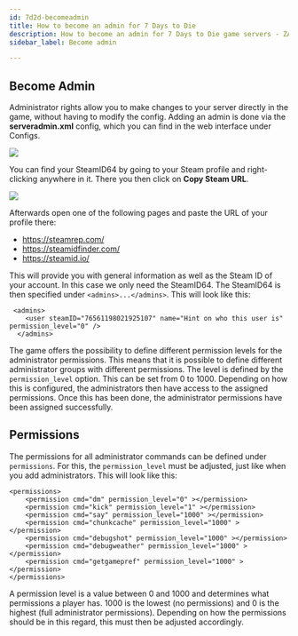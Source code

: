 ```yaml
---
id: 7d2d-becomeadmin
title: How to become an admin for 7 Days to Die
description: How to become an admin for 7 Days to Die game servers - ZAP-Hosting.com documentation 
sidebar_label: Become admin

---
```




## Become Admin

Administrator rights allow you to make changes to your server directly in the game, without having to modify the config. Adding an admin is done via the **serveradmin.xml** config, which you can find in the web interface under Configs.

![](https://screensaver01.zap-hosting.com/index.php/s/wXpLL2qyZE2zCYa/preview)

You can find your SteamID64 by going to your Steam profile and right-clicking anywhere in it. There you then click on **Copy Steam URL**. 

![](https://screensaver01.zap-hosting.com/index.php/s/Q9WJ8GwbHCmTRPx/preview)



Afterwards open one of the following pages and paste the URL of your profile there: 

- https://steamrep.com/
- https://steamidfinder.com/
- https://steamid.io/

This will provide you with general information as well as the Steam ID of your account. In this case we only need the SteamID64. The SteamID64 is then specified under ``<admins>...</admins>``. This will look like this:

```
 <admins>
    <user steamID="76561198021925107" name="Hint on who this user is" permission_level="0" />
  </admins>
```

The game offers the possibility to define different permission levels for the administrator permissions. This means that it is possible to define different administrator groups with different permissions. The level is defined by the ``permission_level`` option. This can be set from 0 to 1000. Depending on how this is configured, the administrators then have access to the assigned permissions. Once this has been done, the administrator permissions have been assigned successfully. 



## Permissions

The permissions for all administrator commands can be defined under ``permissions``. For this, the ``permission_level`` must be adjusted, just like when you add administrators. This will look like this:

```
<permissions>
	<permission cmd="dm" permission_level="0" ></permission>
	<permission cmd="kick" permission_level="1" ></permission>
	<permission cmd="say" permission_level="1000" ></permission>
    <permission cmd="chunkcache" permission_level="1000" ></permission>
    <permission cmd="debugshot" permission_level="1000" ></permission>
    <permission cmd="debugweather" permission_level="1000" ></permission>
    <permission cmd="getgamepref" permission_level="1000" ></permission>
</permissions>
```

A permission level is a value between 0 and 1000 and determines what permissions a player has. 1000 is the lowest (no permissions) and 0 is the highest (full administrator permissions). Depending on how the permissions should be in this regard, this must then be adjusted accordingly. 
